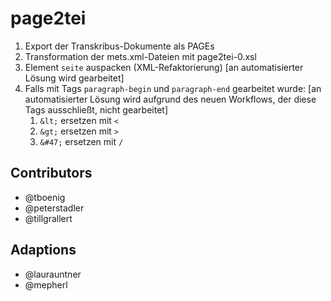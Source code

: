 # page2tei

1. Export der Transkribus-Dokumente als PAGEs
2. Transformation der mets.xml-Dateien mit page2tei-0.xsl
3. Element `seite` auspacken (XML-Refaktorierung) [an automatisierter Lösung wird gearbeitet]
4. Falls mit Tags `paragraph-begin` und `paragraph-end` gearbeitet wurde: [an automatisierter Lösung wird aufgrund des neuen Workflows, der diese Tags ausschließt, nicht gearbeitet]
    1. `&lt;` ersetzen mit `<`
    2. `&gt;` ersetzen mit `>`
    3. `&#47;` ersetzen mit `/`

## Contributors
- @tboenig
- @peterstadler
- @tillgrallert

## Adaptions
- @laurauntner
- @mepherl
